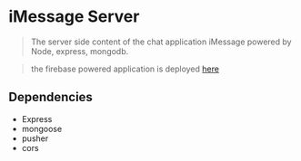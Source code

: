 # iMessage Server

> The server side content of the chat application iMessage powered by Node, express, mongodb.

> the firebase powered application is deployed [here](https://imessage-8a531.web.app/)

## Dependencies

- Express
- mongoose
- pusher
- cors
